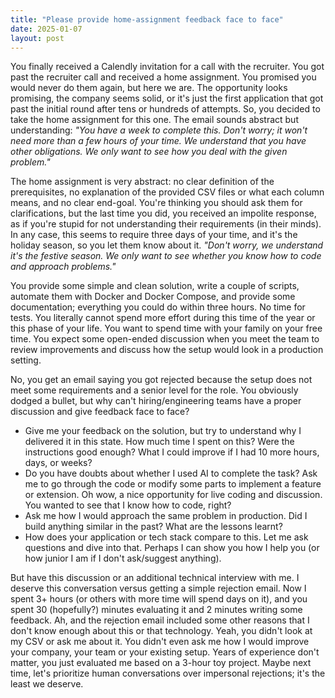 ```yaml
---
title: "Please provide home-assignment feedback face to face"
date: 2025-01-07
layout: post
---
```


You finally received a Calendly invitation for a call with the recruiter. You got past the recruiter call and received a home assignment. You promised you would never do them again, but here we are. The opportunity looks promising, the company seems solid, or it's just the first application that got past the initial round after tens or hundreds of attempts. So, you decided to take the home assignment for this one. The email sounds abstract but understanding:
*"You have a week to complete this. Don't worry; it won't need more than a few hours of your time. We understand that you have other obligations. We only want to see how you deal with the given problem."*

The home assignment is very abstract: no clear definition of the prerequisites, no explanation of the provided CSV files or what each column means, and no clear end-goal. You're thinking you should ask them for clarifications, but the last time you did, you received an impolite response, as if you're stupid for not understanding their requirements (in their minds). In any case, this seems to require three days of your time, and it's the holiday season, so you let them know about it.
*"Don't worry, we understand it's the festive season. We only want to see whether you know how to code and approach problems."*

You provide some simple and clean solution, write a couple of scripts, automate them with Docker and Docker Compose, and provide some documentation; everything you could do within three hours. No time for tests. You literally cannot spend more effort during this time of the year or this phase of your life. You want to spend time with your family on your free time. You expect some open-ended discussion when you meet the team to review improvements and discuss how the setup would look in a production setting. 

No, you get an email saying you got rejected because the setup does not meet some requirements and a senior level for the role. You obviously dodged a bullet, but why can't hiring/engineering teams have a proper discussion and give feedback face to face? 

- Give me your feedback on the solution, but try to understand why I delivered it in this state. How much time I spent on this? Were the instructions good enough? What I could improve if I had 10 more hours, days, or weeks?
- Do you have doubts about whether I used AI to complete the task? Ask me to go through the code or modify some parts to implement a feature or extension. Oh wow, a nice opportunity for live coding and discussion. You wanted to see that I know how to code, right?
- Ask me how I would approach the same problem in production. Did I build anything similar in the past? What are the lessons learnt? 
- How does your application or tech stack compare to this. Let me ask questions and dive into that. Perhaps I can show you how I help you (or how junior I am if I don't ask/suggest anything).

But have this discussion or an additional technical interview with me. I deserve this conversation versus getting a simple rejection email. Now I spent 3+ hours (or others with more time will spend days on it), and you spent 30 (hopefully?) minutes evaluating it and 2 minutes writing some feedback. Ah, and the rejection email included some other reasons that I don't know enough about this or that technology. Yeah, you didn't look at my CSV or ask me about it. You didn't even ask me how I would improve your company, your team or your existing setup. Years of experience don't matter, you just evaluated me based on a 3-hour toy project. Maybe next time, let's prioritize human conversations over impersonal rejections; it's the least we deserve.
